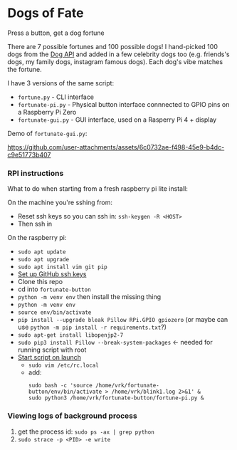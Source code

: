 # Dogs of Fate

Press a button, get a dog fortune

There are 7 possible fortunes and 100 possible dogs! I hand-picked 100 dogs from the [Dog API](https://dog.ceo/dog-api/) and added in a few celebrity dogs too (e.g. friends's dogs, my family dogs, instagram famous dogs). Each dog's vibe matches the fortune.

I have 3 versions of the same script:
- `fortune.py` - CLI interface
- `fortunate-pi.py` - Physical button interface connnected to GPIO pins on a Raspberry Pi Zero
- `fortunate-gui.py` - GUI interface, used on a Rasperry Pi 4 + display

Demo of `fortunate-gui.py`:

https://github.com/user-attachments/assets/6c0732ae-f498-45e9-b4dc-c9e51773b407




### RPI instructions

What to do when starting from a fresh raspberry pi lite install:

On the machine you're sshing from:
- Reset ssh keys so you can ssh in: `ssh-keygen -R <HOST>`
- Then ssh in

On the raspberry pi:
- `sudo apt update`
- `sudo apt upgrade`
- `sudo apt install vim git pip`
- [Set up GitHub ssh keys](https://gist.github.com/xirixiz/b6b0c6f4917ce17a90e00f9b60566278)
- Clone this repo
- cd into `fortunate-button`
- `python -m venv env` then install the missing thing
- `python -m venv env`
- `source env/bin/activate`
- `pip install --upgrade bleak Pillow RPi.GPIO gpiozero` (or maybe can use `python -m pip install -r requirements.txt`?)
- `sudo apt-get install libopenjp2-7`
- `sudo pip3 install Pillow --break-system-packages` <- needed for running script with root
- [Start script on launch](https://learn.sparkfun.com/tutorials/how-to-run-a-raspberry-pi-program-on-startup#method-1-rclocal)
  - `sudo vim /etc/rc.local`
  - add:
    ```
    sudo bash -c 'source /home/vrk/fortunate-button/env/bin/activate > /home/vrk/blink1.log 2>&1' &
    sudo python3 /home/vrk/fortunate-button/fortune-pi.py &
    ```

### Viewing logs of background process

1. get the process id: `sudo ps -ax | grep python`
2. `sudo strace -p <PID> -e write`

